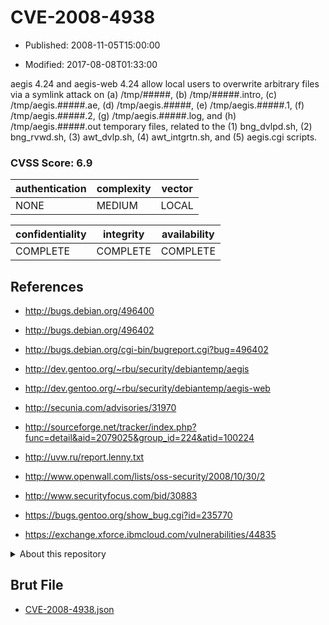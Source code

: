 # CVE-2008-4938

- Published: 2008-11-05T15:00:00

- Modified: 2017-08-08T01:33:00

aegis 4.24 and aegis-web 4.24 allow local users to overwrite arbitrary files via a symlink attack on (a) /tmp/#####, (b) /tmp/#####.intro, (c) /tmp/aegis.#####.ae, (d) /tmp/aegis.#####, (e) /tmp/aegis.#####.1, (f) /tmp/aegis.#####.2, (g) /tmp/aegis.#####.log, and (h) /tmp/aegis.#####.out temporary files, related to the (1) bng_dvlpd.sh, (2) bng_rvwd.sh, (3) awt_dvlp.sh, (4) awt_intgrtn.sh, and (5) aegis.cgi scripts.

### CVSS Score: **6.9**

| authentication | complexity | vector |
| --- | --- | --- |
| NONE | MEDIUM | LOCAL |

| confidentiality | integrity | availability |
| --- | --- | --- |
| COMPLETE | COMPLETE | COMPLETE |

## References

* http://bugs.debian.org/496400

* http://bugs.debian.org/496402

* http://bugs.debian.org/cgi-bin/bugreport.cgi?bug=496402

* http://dev.gentoo.org/~rbu/security/debiantemp/aegis

* http://dev.gentoo.org/~rbu/security/debiantemp/aegis-web

* http://secunia.com/advisories/31970

* http://sourceforge.net/tracker/index.php?func=detail&aid=2079025&group_id=224&atid=100224

* http://uvw.ru/report.lenny.txt

* http://www.openwall.com/lists/oss-security/2008/10/30/2

* http://www.securityfocus.com/bid/30883

* https://bugs.gentoo.org/show_bug.cgi?id=235770

* https://exchange.xforce.ibmcloud.com/vulnerabilities/44835

<details>
<summary>About this repository</summary> 

  This repository is part of the project [Live Hack CVE](https://github.com/Live-Hack-CVE). Main website can be found [www.live-hack.org](https://www.live-hack.org) 
  
  Made by [Sn0wAlice](https://github.com/Sn0wAlice) for the people that care about security and need to have a feed of the latest CVEs. Hope you enjoy it, don't forget to star the repo and follow me on [Twitter](https://twitter.com/Sn0wAlice) and [Github](https://github.com/Sn0wAlice). And that is my [personnal website](https://www.alice-snow.me/)

  - [Home Page](https://github.com/Live-Hack-CVE)
  - [Framework](https://github.com/Live-Hack-CVE/cve-framework)
  - [CVE database](https://github.com/Live-Hack-CVE/full_database)
  - [Changelog](https://github.com/Live-Hack-CVE/Changelog)
</details>

## Brut File

* [CVE-2008-4938.json](https://raw.githubusercontent.com/Live-Hack-CVE/full_database/main/cves/2008/CVE-2008-4938.json)

